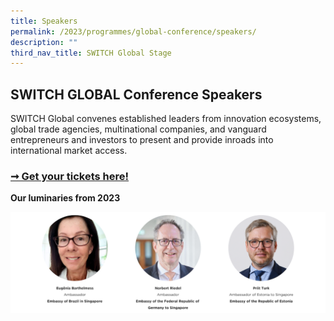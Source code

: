 ```yaml
---
title: Speakers
permalink: /2023/programmes/global-conference/speakers/
description: ""
third_nav_title: SWITCH Global Stage
---
```

## SWITCH GLOBAL Conference Speakers

SWITCH Global convenes established leaders from innovation ecosystems, global trade agencies, multinational companies, and vanguard entrepreneurs and investors to present and provide inroads into international market access.

### [➞ Get your tickets here!](/register)

**Our luminaries from 2023**

![2023 SWITCH Global Speakers](/images/2023/Speakers/2023_switch_highlight%20speakers_02_global_stage_v1_1200p.png)
